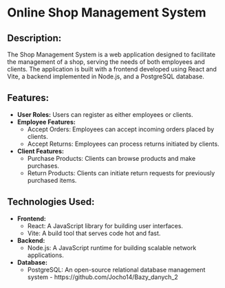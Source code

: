 <h1>Online Shop Management System</h1>

<h2>Description:</h2>
<p>The Shop Management System is a web application designed to facilitate the management of a shop, serving the needs of both employees and clients. The application is built with a frontend developed using React and Vite, a backend implemented in Node.js, and a PostgreSQL database.</p>

<h2>Features:</h2>
<ul>
  <li><b>User Roles:</b> Users can register as either employees or clients.</li>
  <li><b>Employee Features:</b>
    <ul>
      <li>Accept Orders: Employees can accept incoming orders placed by clients.</li>
      <li>Accept Returns: Employees can process returns initiated by clients.</li>
    </ul>
  </li>
  <li><b>Client Features:</b>
    <ul>
      <li>Purchase Products: Clients can browse products and make purchases.</li>
      <li>Return Products: Clients can initiate return requests for previously purchased items.</li>
    </ul>
  </li>
</ul>

<h2>Technologies Used:</h2>
<ul>
  <li><b>Frontend:</b>
    <ul>
      <li>React: A JavaScript library for building user interfaces.</li>
      <li>Vite: A build tool that serves code hot and fast.</li>
    </ul>
  </li>
  <li><b>Backend:</b>
    <ul>
      <li>Node.js: A JavaScript runtime for building scalable network applications.</li>
    </ul>
  </li>
  <li><b>Database:</b>
    <ul>
      <li>PostgreSQL: An open-source relational database management system - https://github.com/Jocho14/Bazy_danych_2</li>
    </ul>
  </li>
</ul>
